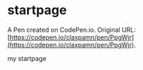 # startpage

A Pen created on CodePen.io. Original URL: [https://codepen.io/claxpamn/pen/PpgWjr](https://codepen.io/claxpamn/pen/PpgWjr).

my startpage
